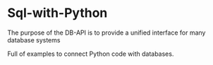 # Sql-with-Python

The purpose of the DB-API is to provide a unified interface for many database systems

Full of examples to connect Python code with databases.
